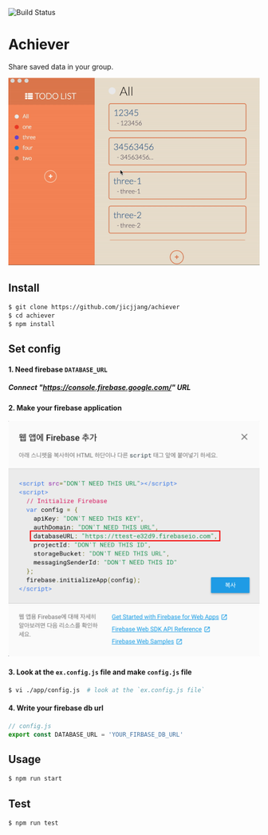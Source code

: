 ![Build Status](https://travis-ci.org/jicjjang/achiever.svg?branch=master)

# Achiever
Share saved data in your group.

[![Achiever Demo](./static/readme/readme_image.gif)](https://youtu.be/nzAhe7PffbQ)

## Install
~~~bash
$ git clone https://github.com/jicjjang/achiever
$ cd achiever
$ npm install
~~~

## Set config

#### 1. Need firebase `DATABASE_URL`
##### Connect "https://console.firebase.google.com/" URL

#### 2. Make your firebase application
![firebase config](./static/readme/firebase.png)

#### 3. Look at the `ex.config.js` file and make `config.js` file
~~~bash
$ vi ./app/config.js  # look at the `ex.config.js file`
~~~

#### 4. Write your firebase db url
~~~javascript
// config.js
export const DATABASE_URL = 'YOUR_FIRBASE_DB_URL'
~~~

## Usage
~~~bash
$ npm run start
~~~

## Test
~~~bash
$ npm run test
~~~
